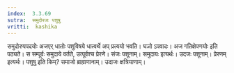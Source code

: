 ```yaml
---
index:  3.3.69
sutra:  समुदोरजः पशुषु
vritti:  kashika 
---
```


समुदोरुपपदयोः अजएर् धातोः पशुविषये धात्वर्थे अप् प्रत्ययो भवति। घञो ऽपवादः। अज गतिक्षेपणयोः इति पठ्यते। स सम्पूर्वः समुदाये वर्तते, उत्पूर्वश्च प्रेरणे। संजः पशूनाम्। समुदायः इत्यर्थः। उदजः पशूनाम्। प्रेरणम् इत्यर्थः। पशुषु इति किम्? समाजो ब्राह्मणानाम्। उदाजः क्षत्रियाणाम्।

